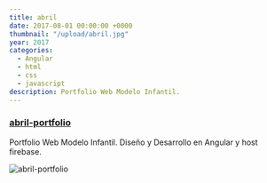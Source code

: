 ```yaml
---
title: abril
date: 2017-08-01 00:00:00 +0000
thumbnail: "/upload/abril.jpg"
year: 2017
categories:
  - Angular
  - html
  - css
  - javascript
description: Portfolio Web Modelo Infantil.
---
```


### [abril-portfolio](https://abril-portfolio.firebaseapp.com/home)

Portfolio Web Modelo Infantil.
Diseño y Desarrollo en Angular y host firebase.

![abril-portfolio](/upload/abril.jpg)
